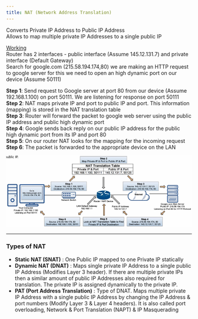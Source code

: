 ```yaml
---
title: NAT (Network Address Translation)
---
```


Converts Private IP Address to Public IP Address  
Allows to map multiple private IP Addresses to a single public IP

<u>Working</u>  
Router has 2 interfaces - public interface (Assume 145.12.131.7) and private interface (Default Gateway)  
Search for google.com (215.58.194.174,80) we are making an HTTP request to google server for this we need to open an high dynamic port on our device (Assume 50111)

**Step 1**: Send request to Google server at port 80 from our device (Assume 192.168.1.100) on port 50111. We are listening for response on port 50111  
**Step 2**: NAT maps private IP and port to public IP and port. This information (mapping) is stored in the NAT translation table  
**Step 3**: Router will forward the packet to google web server using the public IP address and public high dynamic port  
**Step 4**: Google sends back reply on our public IP address for the public high dynamic port from its IP and port 80  
**Step 5**: On our router NAT looks for the mapping for the incoming request  
**Step 6**: The packet is forwarded to the appropriate device on the LAN

![NAT Table|650](../../images/nat-table.png)

---

### Types of NAT

* **Static NAT (SNAT)** : One Public IP mapped to one Private IP statically
* **Dynamic NAT (DNAT)** : Maps single private IP Address to a single public IP Address  (Modifies Layer 3 header). If there are multiple private IPs then a similar amount of public IP Addresses also required for translation. The private IP is assigned dynamically to the private IP.
* **PAT (Port Address Translation)** : Type of DNAT. Maps multiple private IP Address with a single public IP Address by changing the IP Address & port numbers (Modify Layer 3 & Layer 4 headers). It is also called port overloading, Network & Port Translation (NAPT) & IP Masquerading